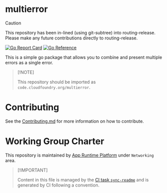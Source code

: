 # multierror

> [!CAUTION]
> This repository has been in-lined (using git-subtree) into routing-release. Please make any
> future contributions directly to routing-release.

[![Go Report
Card](https://goreportcard.com/badge/code.cloudfoundry.org/multierror)](https://goreportcard.com/report/code.cloudfoundry.org/multierror)
[![Go
Reference](https://pkg.go.dev/badge/code.cloudfoundry.org/multierror.svg)](https://pkg.go.dev/code.cloudfoundry.org/multierror)

This is a simple go package that allows you to combine and present
multiple errors as a single error.

> \[!NOTE\]
>
> This repository should be imported as
> `code.cloudfoundry.org/multierror`.

# Contributing

See the [Contributing.md](./.github/CONTRIBUTING.md) for more
information on how to contribute.

# Working Group Charter

This repository is maintained by [App Runtime
Platform](https://github.com/cloudfoundry/community/blob/main/toc/working-groups/app-runtime-platform.md)
under `Networking` area.

> \[!IMPORTANT\]
>
> Content in this file is managed by the [CI task
> `sync-readme`](https://github.com/cloudfoundry/wg-app-platform-runtime-ci/blob/main/shared/tasks/sync-readme/metadata.yml)
> and is generated by CI following a convention.
